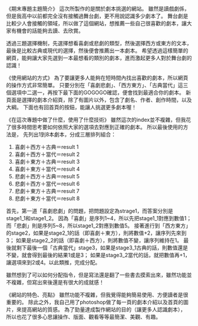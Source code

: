 《期末專題主題簡介》
這次所製作的是關於劇本挑選的網站。
雖然是讀戲劇係，但是我高中以前都完全沒有接觸過舞台劇，更不用說認識多少劇本了。
舞台劇是比較少人會接觸的領域，所以做了這個網站，想推薦一些自己很喜歡的劇本，讓大家有機會的話能夠去讀、去欣賞。

透過三題選擇機制，先選擇想看喜劇或悲劇的類型，然後選擇西方或東方的文本，最後是比較古典或現代的選擇，然後便會推薦出一本劇本。
希望透過這樣簡單的網頁，能夠讓大家先選到一本最想看的類別的劇本，進而激起更多人對於舞台劇的認識！


《使用網站的方式》
為了要讓更多人能夠在短時間內找出喜歡的劇本，所以網頁的操作方式非常簡單。
只要分別在「喜劇悲劇」、「西方東方」、「古典當代」這三個選項中二選一，再按下最下面的GOGOGO確認，便會找到最適合你的劇本。
新頁面是選擇的劇本介紹頁，除了有圖片以外，包含了劇名、作者、創作時間，以及大綱。
下面也有回首頁的按鈕，能讓人挑選更多劇本喔！


《在這次專題中做了什麼，使用了什麼技術》
雖然這次的index並不複雜，但我花了很多時間思考要如何依照大家的選項去對應到正確的劇本。
所以最後使用的方法是，
先列出1到8本劇本，分成三層排列組合：
1. 喜劇＋西方＋古典＝result 1
2. 喜劇＋西方＋當代＝result 2
3. 喜劇＋東方＋古典＝result 3
4. 喜劇＋東方＋當代＝result 4
5. 悲劇＋西方＋古典＝result 5
6. 悲劇＋西方＋當代＝result 6
7. 悲劇＋東方＋古典＝result 7
8. 悲劇＋東方＋當代＝result 8

首先，第一道「喜劇悲劇」的問題，把問題設定為strage1，而答案分別是stage1_1和stage1_2。
因為「喜劇」是序列1~4，所以先把stage1_1對應到數值1；而「悲劇」則是序列5~8，所以stage1_2對應到數值5。
接著進行到「西方東方」的stage2，如果是stage2_1的話（即喜劇＋東方），則將數值+2，讓序列先來到3；
如果是stage2_2的話（即喜劇＋西方），則將數值不變，讓序列維持在1。
最後就剩下最後一個「古典當代」stage3，如果是stage3_1古典的話，則數值還是不變，就會得到最後的結果1或是3；
如果是stage3_2當代的話，就把數值再+1，讓選項來到2或4。以此類推，完成分配。

雖然想到了可以如何分配指令，但是寫法還是翻了一些書去摸索出來，雖然功能並不複雜，但寫出來後還是有很大的成就感！


《網站的特色、亮點》
雖然功能不複雜，但我覺得能夠簡易使用、方便讀者是很重要的。
除此之外，我自己用了photoshop做了每一頁的劇本介紹以及首頁的圖片，來提高網站的質感。
為了勁量達成製作網站的目的（讓更多人認識劇本），
所以也花了很多心思讓操作、版面、觀看等等最簡潔、美觀、有趣。
